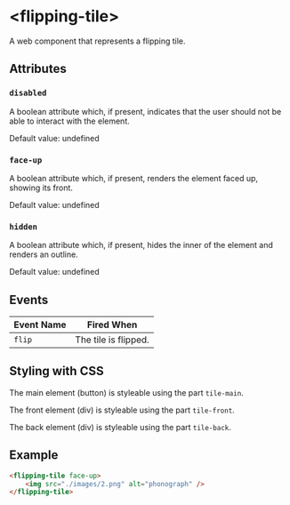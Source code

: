 # &lt;flipping-tile&gt;

A web component that represents a flipping tile.

## Attributes

### `disabled`

A boolean attribute which, if present, indicates that the user should not be able to interact with the element.

Default value: undefined

### `face-up`

A boolean attribute which, if present, renders the element faced up, showing its front.

Default value: undefined

### `hidden`

A boolean attribute which, if present, hides the inner of the element and renders an outline.

Default value: undefined

## Events

| Event Name | Fired When           |
| ---------- | -------------------- |
| `flip` | The tile is flipped. |

## Styling with CSS

The main element (button) is styleable using the part `tile-main`.

The front element (div) is styleable using the part `tile-front`.

The back element (div) is styleable using the part `tile-back`.

## Example

```html
<flipping-tile face-up>
    <img src="./images/2.png" alt="phonograph" />
</flipping-tile>
```